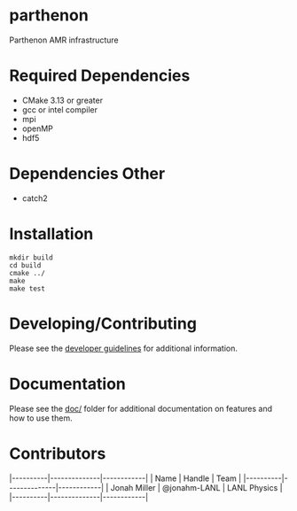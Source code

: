 # parthenon

Parthenon AMR infrastructure 

# Required Dependencies

* CMake 3.13 or greater
* gcc or intel compiler
* mpi 
* openMP
* hdf5

# Dependencies Other

* catch2 

# Installation

    mkdir build
    cd build
    cmake ../
    make
    make test

# Developing/Contributing

Please see the [developer guidelines](CONTRIBUTING.md) for additional information.

# Documentation

Please see the [doc/](doc/README.md) folder for additional documentation on features and
how to use them.

# Contributors

|----------|--------------|------------|
| Name          | Handle                | Team              |
|----------|--------------|------------|
| Jonah Miller | @jonahm-LANL  | LANL Physics  |
|----------|--------------|------------|
